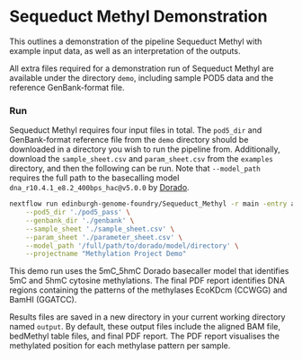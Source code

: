 # Sequeduct Methyl Demonstration

This outlines a demonstration of the pipeline Sequeduct Methyl with example input data, as well as an interpretation of the outputs. 

All extra files required for a demonstration run of Sequeduct Methyl are available under the directory `demo`, including sample POD5 data and the reference GenBank-format file.

### Run

Sequeduct Methyl requires four input files in total. The `pod5_dir` and GenBank-format reference file from the `demo` directory should be downloaded in a directory you wish to run the pipeline from. Additionally, download the `sample_sheet.csv` and `param_sheet.csv` from the `examples` directory, and then the following can be run. Note that `--model_path` requires the full path to the basecalling model `dna_r10.4.1_e8.2_400bps_hac@v5.0.0` by [Dorado](https://github.com/nanoporetech/dorado).

```bash
nextflow run edinburgh-genome-foundry/Sequeduct_Methyl -r main -entry analysis \
    --pod5_dir './pod5_pass' \
    --genbank_dir './genbank' \
    --sample_sheet './sample_sheet.csv' \
    --param_sheet './parameter_sheet.csv' \
    --model_path '/full/path/to/dorado/model/directory' \
    --projectname "Methylation Project Demo"
```

This demo run uses the 5mC_5hmC Dorado basecaller model that identifies 5mC and 5hmC cytosine methylations. The final PDF report identifies DNA regions containing the patterns of the methylases EcoKDcm (CCWGG) and BamHI (GGATCC).

Results files are saved in a new directory in your current working directory named `output`. By default, these output files include the aligned BAM file, bedMethyl table files, and final PDF report. The PDF report visualises the methylated position for each methylase pattern per sample.